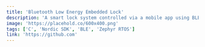 ```yaml
---
title: 'Bluetooth Low Energy Embedded Lock'
description: 'A smart lock system controlled via a mobile app using BLE. Implemented on a Nordic nRF52 series SoC.'
image: 'https://placehold.co/600x400.png'
tags: ['C', 'Nordic SDK', 'BLE', 'Zephyr RTOS']
link: 'https://github.com'
---
```

